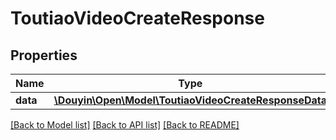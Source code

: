 # ToutiaoVideoCreateResponse

## Properties
Name | Type | Description | Notes
------------ | ------------- | ------------- | -------------
**data** | [**\Douyin\Open\Model\ToutiaoVideoCreateResponseData**](ToutiaoVideoCreateResponseData.md) |  | [optional] 

[[Back to Model list]](../../README.md#documentation-for-models) [[Back to API list]](../../README.md#documentation-for-api-endpoints) [[Back to README]](../../README.md)

